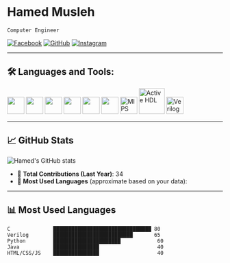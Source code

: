 # Hamed Musleh

`Computer Engineer`

[![Facebook](https://img.shields.io/badge/Facebook-1877F2?style=for-the-badge&logo=facebook&logoColor=white)](https://www.facebook.com/share/1C3ZycWVQM/?mibextid=wwXIfr)
[![GitHub](https://img.shields.io/badge/GitHub-000000?style=for-the-badge&logo=github&logoColor=white)](https://github.com/HamedMusleh)
[![Instagram](https://img.shields.io/badge/Instagram-E4405F?style=for-the-badge&logo=instagram&logoColor=white)](https://www.instagram.com/hamed.musleh?igsh=MXVmem15bDhlZDVsMA%3D%3D&utm_source=qr)

---

## 🛠️ Languages and Tools:

<img src="https://cdn.jsdelivr.net/gh/devicons/devicon/icons/c/c-original.svg" width="40"/> 
<img src="https://cdn.jsdelivr.net/gh/devicons/devicon/icons/python/python-original.svg" width="40"/>
<img src="https://cdn.jsdelivr.net/gh/devicons/devicon/icons/java/java-original.svg" width="40"/>
<img src="https://cdn.jsdelivr.net/gh/devicons/devicon/icons/html5/html5-original.svg" width="40"/>
<img src="https://cdn.jsdelivr.net/gh/devicons/devicon/icons/css3/css3-original.svg" width="40"/>
<img src="https://cdn.jsdelivr.net/gh/devicons/devicon/icons/javascript/javascript-original.svg" width="40"/>
<img src="https://upload.wikimedia.org/wikipedia/commons/9/92/MIPS_Architecture_Logo.png" width="40" title="MIPS"/>
<img src="https://upload.wikimedia.org/wikipedia/commons/thumb/1/11/Active-HDL_Logo.svg/2560px-Active-HDL_Logo.svg.png" width="60" title="Active HDL"/>
<img src="https://upload.wikimedia.org/wikipedia/commons/3/3b/Verilog_logo.svg" width="40" title="Verilog"/>

---

## 📈 GitHub Stats

![Hamed's GitHub stats](https://github-readme-stats.vercel.app/api?username=HamedMusleh&show_icons=true&theme=tokyonight)

- 🔄 **Total Contributions (Last Year)**: 34  
- 📁 **Most Used Languages** (approximate based on your data):

---

## 📊 Most Used Languages

```text
C              ████████████████████████████████ 80
Verilog        ██████████████████████████       65
Python         ██████████████████████            60
Java           ███████████████                   40
HTML/CSS/JS    ███████████████                   40
